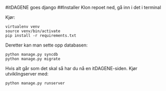 #itDAGENE goes django
##Installer
Klon repoet ned, gå inn i det i terminal

Kjør:

    virtualenv venv
    source venv/bin/activate
    pip install -r requirements.txt

Deretter kan man sette opp databasen:

    python manage.py syncdb
    python manage.py migrate

Hvis alt går som det skal så har du nå en itDAGENE-siden. Kjør utviklingserver med:

    python manage.py runserver
